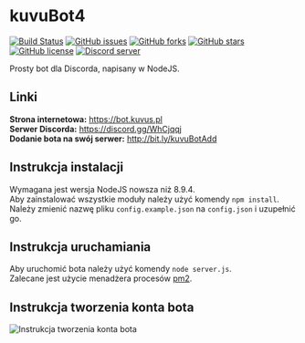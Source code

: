 # kuvuBot4

[![Build Status](https://travis-ci.org/kuvuBot/kuvuBot4.svg?branch=master)](https://travis-ci.org/kuvuBot/kuvuBot4)
[![GitHub issues](https://img.shields.io/github/issues/kuvuBot/kuvuBot4.svg)](https://github.com/kuvuBot/kuvuBot4/issues)
[![GitHub forks](https://img.shields.io/github/forks/kuvuBot/kuvuBot4.svg)](https://github.com/kuvuBot/kuvuBot4/network)
[![GitHub stars](https://img.shields.io/github/stars/kuvuBot/kuvuBot4.svg)](https://github.com/kuvuBot/kuvuBot4/stargazers)
[![GitHub license](https://img.shields.io/github/license/kuvuBot/kuvuBot4.svg)](https://github.com/kuvuBot/kuvuBot4/blob/master/LICENSE)
[![Discord server](https://discordapp.com/api/guilds/257599205693063168/widget.png?style=shield)](https://discord.gg/WhCjqqj)

Prosty bot dla Discorda, napisany w NodeJS.

## Linki
**Strona internetowa:** https://bot.kuvus.pl<br>
**Serwer Discorda:** https://discord.gg/WhCjqqj<br>
**Dodanie bota na swój serwer:** http://bit.ly/kuvuBotAdd

## Instrukcja instalacji
Wymagana jest wersja NodeJS nowsza niż 8.9.4.<br>
Aby zainstalować wszystkie moduły należy użyć komendy `npm install`.<br>
Należy zmienić nazwę pliku `config.example.json` na `config.json` i uzupełnić go.

## Instrukcja uruchamiania
Aby uruchomić bota należy użyć komendy `node server.js`.<br>
Zalecane jest użycie menadżera procesów [pm2](https://pm2.io).

## Instrukcja tworzenia konta bota
![Instrukcja tworzenia konta bota](https://bot.kuvus.pl/bot-account-pl.png)
